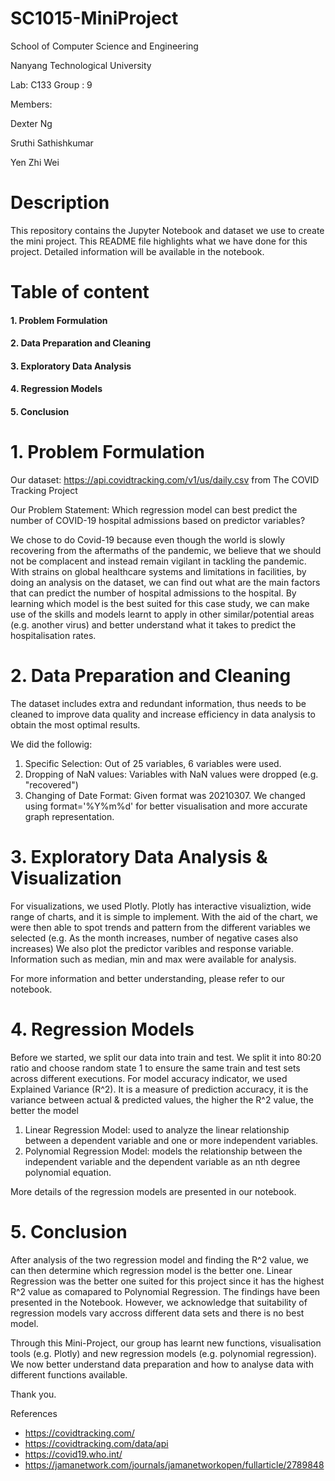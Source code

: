 # SC1015-MiniProject
School of Computer Science and Engineering

Nanyang Technological University

Lab: C133 Group : 9

Members: 
  
  Dexter Ng
  
  Sruthi Sathishkumar
  
  Yen Zhi Wei 
  
# Description 

This repository contains  the Jupyter Notebook and dataset we use to create the mini project. This README file highlights what we have done for this project. Detailed information will be available in the notebook. 

# Table of content
 #### 1. Problem Formulation  
 #### 2. Data Preparation and Cleaning
 #### 3. Exploratory Data Analysis
 #### 4. Regression Models
 #### 5. Conclusion 
# 1. Problem Formulation 
Our dataset: https://api.covidtracking.com/v1/us/daily.csv from The COVID Tracking Project

Our Problem Statement: Which regression model can best predict the number of COVID-19 hospital admissions based on predictor variables?
 
We chose to do Covid-19 because even though the world is slowly recovering from the aftermaths of the pandemic, we believe that we should not be complacent and instead remain vigilant in tackling the pandemic. With strains on global healthcare systems and limitations in facilities, by doing an analysis on the dataset, we can find out what are the main factors that can predict the number of hospital admissions to the hospital. By learning which model is the best suited for this case study, we can make use of the skills and models learnt to apply in other similar/potential areas (e.g. another virus)
and better understand what it takes to predict the hospitalisation rates. 



# 2. Data Preparation and Cleaning
The dataset includes extra and redundant information, thus needs to be cleaned to improve data quality and increase efficiency in data analysis to obtain the most optimal results. 

We did the followig: 

1. Specific Selection: Out of 25 variables, 6 variables were used.
2. Dropping of NaN values: Variables with NaN values were dropped (e.g. "recovered")
3. Changing of Date Format: Given format was 20210307. We changed using  format='%Y%m%d' for better visualisation and more accurate graph representation. 

# 3. Exploratory Data Analysis & Visualization
For visualizations, we used Plotly. Plotly has interactive visualiztion, wide range of charts, and it is simple to implement.
With the aid of the chart, we were then able to spot trends and pattern from the different variables we selected (e.g. As the month increases, number of negative cases also increases)
We also plot the predictor varibles and response variable. Information such as median, min and max were available for analysis. 

For more information and better understanding, please refer to our notebook. 
# 4. Regression Models
Before we started, we split our data into train and test. We split it into 80:20 ratio and choose random state 1 to ensure 
the same train and test sets across different executions. For model accuracy indicator, we used Explained Variance (R^2). It is a measure of prediction accuracy,
it is the variance between actual & predicted values, the higher the R^2 value, the better the model

1. Linear Regression Model: used to analyze the linear relationship between a dependent variable and one or more independent variables.
2. Polynomial Regression Model: models the relationship between the independent variable and the dependent variable as an nth degree polynomial equation. 

More details of the regression models are presented in our notebook. 
# 5. Conclusion
After analysis of the two regression model and finding the R^2 value, we can then determine which regression model is the better one. Linear Regression was the better one suited for this project since it has the highest R^2 value as comapared to Polynomial Regression. The findings have been presented in the Notebook. However, we acknowledge that suitability of regression models vary accross different data sets and there is no best model.

Through this Mini-Project, our group has learnt new functions, visualisation tools (e.g. Plotly) and new regression models (e.g. polynomial regression). We now better understand data preparation and how to analyse data with different functions available. 

Thank you. 

References
- https://covidtracking.com/
- https://covidtracking.com/data/api
- https://covid19.who.int/
- https://jamanetwork.com/journals/jamanetworkopen/fullarticle/2789848
